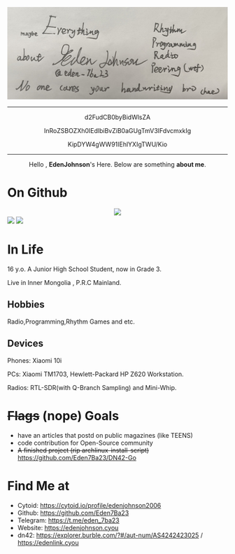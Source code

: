 <div align="center">
  
![Banner](https://github.com/Eden7Ba23/Eden7Ba23/raw/main/IMG_20220119_230752%7E2.jpg)
  
---

d2FudCB0byBidWlsZA

InRoZSBOZXh0IEdlbiBvZiB0aGUgTmV3IFdvcmxkIg

KipDYW4gWW91IEhlYXIgTWU/Kio
  
---
  
<div align="center">
  
Hello , **EdenJohnson**'s Here. Below are something **about me**.

<div align="left">
  
# On Github
  
  
<div align="center">
  
<img src="https://github-profile-summary-cards.vercel.app/api/cards/profile-details?username=eden7ba23&theme=github">
  
<div align="left">

<img src="https://github-readme-stats.vercel.app/api?username=eden7ba23">

<img src="https://github-profile-summary-cards.vercel.app/api/cards/productive-time?username=eden7ba23&theme=github">
  
# In Life 
  
  16 y.o. A Junior High School Student, now in Grade 3.
  
  Live in  Inner Mongolia , P.R.C Mainland.
  
  ## Hobbies
  
  Radio,Programming,Rhythm Games and etc.
  
  ## Devices
  
  Phones: Xiaomi 10i
  
  PCs: Xiaomi TM1703, Hewlett-Packard HP Z620 Workstation.
  
  Radios: RTL-SDR(with Q-Branch Sampling) and Mini-Whip.
  
# ~~Flags~~ (nope) Goals
  
  - have an articles that postd on public magazines (like TEENS)
  - code contribution for Open-Source community
  - ~~A finished project (rip archlinux-install-script)~~ https://github.com/Eden7Ba23/DN42-Go
  
# Find Me at
  - Cytoid: https://cytoid.io/profile/edenjohnson2006
  - Github: https://github.com/Eden7Ba23
  - Telegram: https://t.me/eden_7ba23
  - Website: https://edenjohnson.cyou
  - dn42: https://explorer.burble.com/?#/aut-num/AS4242423025 / https://edenlink.cyou
  
<!--So how? nothing. [with the song never sing again.]-->
<!--Yeah i mean i am just a garbage.-->
